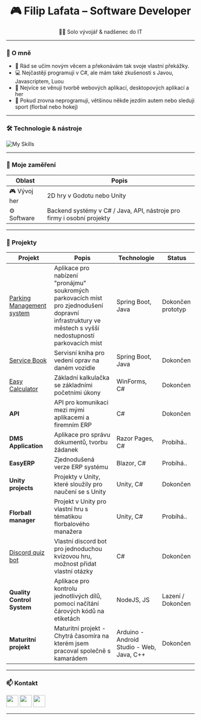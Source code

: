 <h1 align="center">🎮 Filip Lafata – Software Developer</h1>

<p align="center">
  👨‍💻 Solo vývojář & nadšenec do IT
</p>

---

### 🚀 O mně

- 🧠 Rád se učím novým věcem a překonávám tak svoje vlastní překážky.
- 💻 Nejčastěji programuji v C#, ale mám také zkušenosti s Javou, Javascriptem, Luou
- 🔧 Nejvíce se věnuji tvorbě webových aplikací, desktopových aplikací a her
- 🚗 Pokud zrovna neprogramuji, většinou někde jezdím autem nebo sleduji sport (florbal nebo hokej)
---

### 🛠️ Technologie & nástroje

![My Skills](https://skillicons.dev/icons?i=cs,dotnet,unity,godot,blender,git,github,linux,figma,vscode,visualstudio,java,js,eclipse,mysql,html,css,notion)

---

### 🧪 Moje zaměření

| Oblast            | Popis                                                                 |
|-------------------|------------------------------------------------------------------------|
| 🎮 Vývoj her       | 2D hry v Godotu nebo Unity        |
| ⚙️ Software        | Backend systémy v C# / Java, API, nástroje pro firmy i osobní projekty        |

---

### 🧩 Projekty

| Projekt             | Popis                                                                 | Technologie     | Status     |
|---------------------|------------------------------------------------------------------------|-----------------| -----------------|
| [Parking Management system](https://github.com/Filipunk15/Parking-Assistant)        | Aplikace pro nabízení "pronájmu" soukromých parkovacích míst pro zjednodušení dopravní infrastruktury ve městech s vyšší nedostupností parkovacích míst  | Spring Boot, Java  | Dokončen prototyp |
| [Service Book](https://github.com/Filipunk15/Servicebook)        | Servisní kniha pro vedení oprav na daném vozidle  | Spring Boot, Java        | Dokončen |
| [Easy Calculator](https://github.com/Filipunk15/CalculatorGUI)        | Základní kalkulačka se základními početními úkony  | WinForms, C#       | Dokončen |
| **API**        | API pro komunikaci mezi mými aplikacemi a firemním ERP   | C#        | Dokončen |
| **DMS Application**        | Aplikace pro správu dokumentů, tvorbu žádanek   | Razor Pages, C#       | Probíhá.. |
| **EasyERP**        | Zjednodušená verze ERP systému   | Blazor, C#       | Probíhá.. |
| **Unity projects**        | Projekty v Unity, které sloužily pro naučení se s Unity   | Unity, C#        | Dokončen |
| **Florball manager**        | Projekt v Unity pro vlastní hru s tématikou florbalového manažera   | Unity, C#        | Probíhá.. |
| [Discord quiz bot](https://github.com/Filipunk15/DiscordBot.net)        | Vlastní discord bot pro jednoduchou kvízovou hru, možnost přidat vlastní otázky  | C#         | Dokončen |
| **Quality Control System**        | Aplikace pro kontrolu jednotlivých dílů, pomocí načítání čárových kódů na etiketách   | NodeJS, JS        | Lazení / Dokončen |
| **Maturitní projekt**        | Maturitní projekt - Chytrá časomíra na kterém jsem pracoval společně s kamarádem   | Arduino - Android Studio - Web, Java, C++         | Dokončen |



---
  ### 📫 Kontakt
<p align="left">
 <p align="left">
  <a href="https://www.linkedin.com/in/filip-lafata/" title="ℹ️ LinkedIn ℹ️"><img src="https://skillicons.dev/icons?i=linkedin" height="32"/></a>
  <a href="https://discord.gg/8FkMAVZ3Ex" title="👑 Můj discord 👑"><img src="https://skillicons.dev/icons?i=discord" height="32"/></a>
  <a href="https://www.instagram.com/filiplafata" title="🖤 Instagram 🖤"><img src="https://skillicons.dev/icons?i=instagram" height="32"/></a>
</p>
  
---
